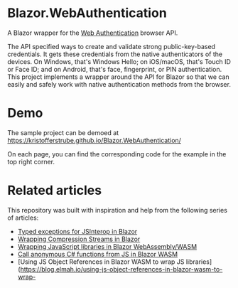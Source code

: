 # Blazor.WebAuthentication
A Blazor wrapper for the [Web Authentication](https://www.w3.org/TR/webauthn-3/) browser API.

The API specified ways to create and validate strong public-key-based credentials. It gets these credentials from the native authenticators of the devices. On Windows, that's Windows Hello; on iOS/macOS, that's Touch ID or Face ID; and on Android, that's face, fingerprint, or PIN authentication. This project implements a wrapper around the API for Blazor so that we can easily and safely work with native authentication methods from the browser.

# Demo
The sample project can be demoed at https://kristofferstrube.github.io/Blazor.WebAuthentication/

On each page, you can find the corresponding code for the example in the top right corner.

# Related articles
This repository was built with inspiration and help from the following series of articles:

- [Typed exceptions for JSInterop in Blazor](https://kristoffer-strube.dk/post/typed-exceptions-for-jsinterop-in-blazor/)
- [Wrapping Compression Streams in Blazor](https://kristoffer-strube.dk/post/wrapping-compression-streams-in-blazor/)
- [Wrapping JavaScript libraries in Blazor WebAssembly/WASM](https://blog.elmah.io/wrapping-javascript-libraries-in-blazor-webassembly-wasm/)
- [Call anonymous C# functions from JS in Blazor WASM](https://blog.elmah.io/call-anonymous-c-functions-from-js-in-blazor-wasm/)
- [Using JS Object References in Blazor WASM to wrap JS libraries](https://blog.elmah.io/using-js-object-references-in-blazor-wasm-to-wrap-

